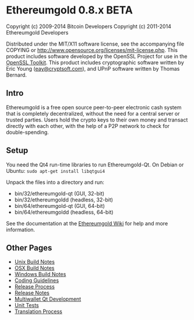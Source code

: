 Ethereumgold 0.8.x BETA
====================

Copyright (c) 2009-2014 Bitcoin Developers
Copyright (c) 2011-2014 Ethereumgold Developers

Distributed under the MIT/X11 software license, see the accompanying
file COPYING or http://www.opensource.org/licenses/mit-license.php.
This product includes software developed by the OpenSSL Project for use in the [OpenSSL Toolkit](http://www.openssl.org/). This product includes
cryptographic software written by Eric Young ([eay@cryptsoft.com](mailto:eay@cryptsoft.com)), and UPnP software written by Thomas Bernard.


Intro
---------------------
Ethereumgold is a free open source peer-to-peer electronic cash system that is
completely decentralized, without the need for a central server or trusted
parties.  Users hold the crypto keys to their own money and transact directly
with each other, with the help of a P2P network to check for double-spending.


Setup
---------------------
You need the Qt4 run-time libraries to run Ethereumgold-Qt. On Debian or Ubuntu:
	`sudo apt-get install libqtgui4`

Unpack the files into a directory and run:

- bin/32/ethereumgold-qt (GUI, 32-bit)
- bin/32/ethereumgoldd (headless, 32-bit)
- bin/64/ethereumgold-qt (GUI, 64-bit)
- bin/64/ethereumgoldd (headless, 64-bit)

See the documentation at the [Ethereumgold Wiki](http://ethereumgold.info)
for help and more information.


Other Pages
---------------------
- [Unix Build Notes](build-unix.md)
- [OSX Build Notes](build-osx.md)
- [Windows Build Notes](build-msw.md)
- [Coding Guidelines](coding.md)
- [Release Process](release-process.md)
- [Release Notes](release-notes.md)
- [Multiwallet Qt Development](multiwallet-qt.md)
- [Unit Tests](unit-tests.md)
- [Translation Process](translation_process.md)
